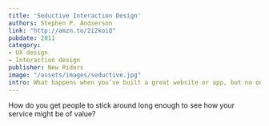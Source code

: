 ```yaml
---
title: 'Seductive Interaction Design'
authors: Stephen P. Andserson
link: "http://amzn.to/2i2koiQ"
pubdate: 2011
category:
- UX design
- Interaction design
publisher: New Riders
image: "/assets/images/seductive.jpg"
intro: What happens when you’ve built a great website or app, but no one seems to care?
---
```


 How do you get people to stick around long enough to see how your service might be of value?